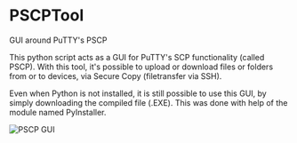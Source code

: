 # PSCPTool
GUI around PuTTY's PSCP

This python script acts as a GUI for PuTTY's SCP functionality (called PSCP).
With this tool, it's possible to upload or download files or folders from or to devices, via Secure Copy (filetransfer via SSH).

Even when Python is not installed, it is still possible to use this GUI, by simply downloading the compiled file (.EXE). This was done with help of the module named PyInstaller.

![PSCP GUI][screenshot]

[screenshot]: https://raw.githubusercontent.com/MennovH/HomeAssistant/main/CloudflareDDNS/images/screenshot.png
